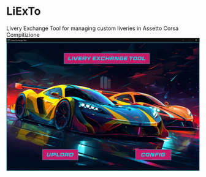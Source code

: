 # LiExTo
Livery Exchange Tool for managing custom liveries in Assetto Corsa Compitizione
![alt text](https://github.com/joschroeder89/LiExTo/blob/main/thumb.png?raw=true)
